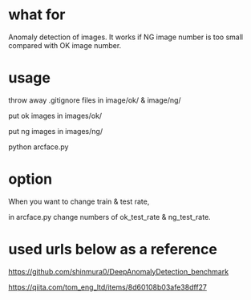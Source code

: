 # what for

Anomaly detection of images. It works if NG image number is too small compared with OK image number.

# usage

throw away .gitignore files in image/ok/ & image/ng/

put ok images in images/ok/

put ng images in images/ng/

python arcface.py



# option

When you want to change train & test rate,

in arcface.py change numbers of ok_test_rate & ng_test_rate.


# used urls below as a reference

https://github.com/shinmura0/DeepAnomalyDetection_benchmark

https://qiita.com/tom_eng_ltd/items/8d60108b03afe38dff27

